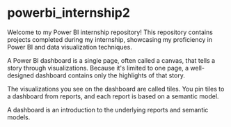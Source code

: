 # powerbi_internship2
Welcome to my Power BI internship repository! This repository contains projects completed during my internship, showcasing my proficiency in Power BI and data visualization techniques.

A Power BI dashboard is a single page, often called a canvas, that tells a story through visualizations. Because it's limited to one page, a well-designed dashboard contains only the highlights of that story.

The visualizations you see on the dashboard are called tiles. You pin tiles to a dashboard from reports, and each report is based on a semantic model. 

A dashboard is an introduction to the underlying reports and semantic models. 

